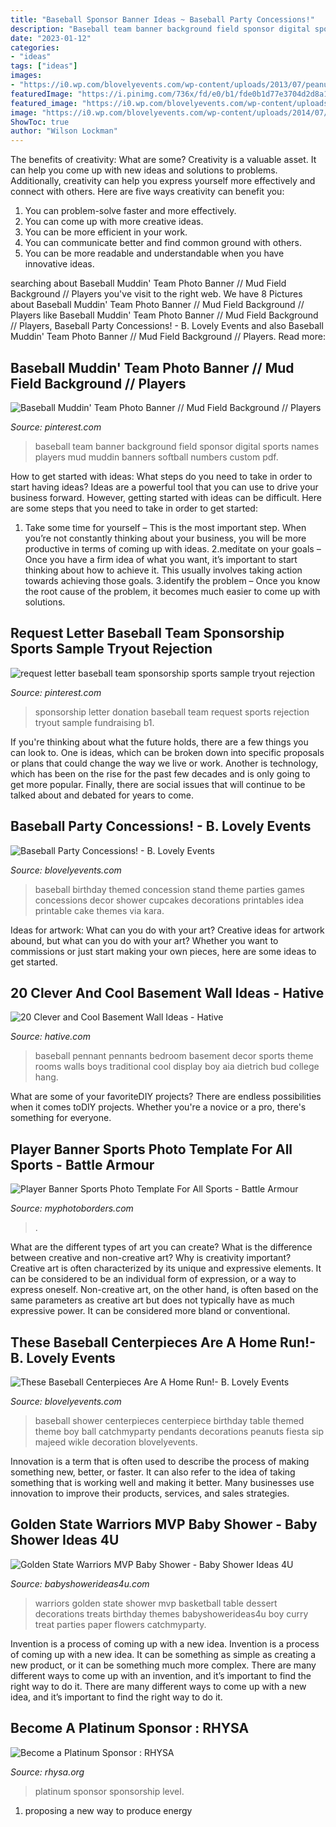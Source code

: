 ```yaml
---
title: "Baseball Sponsor Banner Ideas ~ Baseball Party Concessions!"
description: "Baseball team banner background field sponsor digital sports names players mud muddin banners softball numbers custom pdf"
date: "2023-01-12"
categories:
- "ideas"
tags: ["ideas"]
images:
- "https://i0.wp.com/blovelyevents.com/wp-content/uploads/2013/07/peanuts-and-pendants-centerpiece-for-a-baseball-party.jpg?fit=425%2C640"
featuredImage: "https://i.pinimg.com/736x/fd/e0/b1/fde0b1d77e3704d2d8a1a632bad1aa6e.jpg"
featured_image: "https://i0.wp.com/blovelyevents.com/wp-content/uploads/2013/07/peanuts-and-pendants-centerpiece-for-a-baseball-party.jpg?fit=425%2C640"
image: "https://i0.wp.com/blovelyevents.com/wp-content/uploads/2014/07/I-love-this-baseball-party-concession-stand.jpeg?fit=600%2C857"
ShowToc: true
author: "Wilson Lockman"
---
```



The benefits of creativity: What are some?
Creativity is a valuable asset. It can help you come up with new ideas and solutions to problems. Additionally, creativity can help you express yourself more effectively and connect with others. Here are five ways creativity can benefit you: 
1) You can problem-solve faster and more effectively.
2) You can come up with more creative ideas.
3) You can be more efficient in your work.
4) You can communicate better and find common ground with others.
5) You can be more readable and understandable when you have innovative ideas.

	

		
searching about Baseball Muddin&#039; Team Photo Banner // Mud Field Background // Players you've visit to the right web. We have 8 Pictures about Baseball Muddin&#039; Team Photo Banner // Mud Field Background // Players like Baseball Muddin&#039; Team Photo Banner // Mud Field Background // Players, Baseball Party Concessions! - B. Lovely Events and also Baseball Muddin&#039; Team Photo Banner // Mud Field Background // Players. Read more:
		
    
## Baseball Muddin&#039; Team Photo Banner // Mud Field Background // Players

<img loading=lazy src="https://i.pinimg.com/originals/07/32/43/073243896391f1eadc45e358f157d6c2.jpg" onerror="this.onerror=null;this.src='https://tse2.mm.bing.net/th?id=OIP.Vg_ZF3NH6rtySsfrTklg-AHaEK&amp;pid=15.1';" alt="Baseball Muddin&#039; Team Photo Banner // Mud Field Background // Players">

_Source: pinterest.com_

>baseball team banner background field sponsor digital sports names players mud muddin banners softball numbers custom pdf. 

	

How to get started with ideas: What steps do you need to take in order to start having ideas?
Ideas are a powerful tool that you can use to drive your business forward. However, getting started with ideas can be difficult. Here are some steps that you need to take in order to get started: 
1. Take some time for yourself – This is the most important step. When you’re not constantly thinking about your business, you will be more productive in terms of coming up with ideas. 
2.meditate on your goals – Once you have a firm idea of what you want, it’s important to start thinking about how to achieve it. This usually involves taking action towards achieving those goals. 
3.identify the problem – Once you know the root cause of the problem, it becomes much easier to come up with solutions.

    
## Request Letter Baseball Team Sponsorship Sports Sample Tryout Rejection

<img loading=lazy src="https://i.pinimg.com/736x/fd/e0/b1/fde0b1d77e3704d2d8a1a632bad1aa6e.jpg" onerror="this.onerror=null;this.src='https://tse2.mm.bing.net/th?id=OIP.0UM2uYQkM27L_195-1rSYAHaJl&amp;pid=15.1';" alt="request letter baseball team sponsorship sports sample tryout rejection">

_Source: pinterest.com_

>sponsorship letter donation baseball team request sports rejection tryout sample fundraising b1. 

	

If you're thinking about what the future holds, there are a few things you can look to. One is ideas, which can be broken down into specific proposals or plans that could change the way we live or work. Another is technology, which has been on the rise for the past few decades and is only going to get more popular. Finally, there are social issues that will continue to be talked about and debated for years to come.

    
## Baseball Party Concessions! - B. Lovely Events

<img loading=lazy src="https://i0.wp.com/blovelyevents.com/wp-content/uploads/2014/07/I-love-this-baseball-party-concession-stand.jpeg?fit=600%2C857" onerror="this.onerror=null;this.src='https://tse2.mm.bing.net/th?id=OIP.yIGmVIHHImqQIQpumpR0sAHaKl&amp;pid=15.1';" alt="Baseball Party Concessions! - B. Lovely Events">

_Source: blovelyevents.com_

>baseball birthday themed concession stand theme parties games concessions decor shower cupcakes decorations printables idea printable cake themes via kara. 

	

Ideas for artwork: What can you do with your art?
Creative ideas for artwork abound, but what can you do with your art? Whether you want to commissions or just start making your own pieces, here are some ideas to get started.

    
## 20 Clever And Cool Basement Wall Ideas - Hative

<img loading=lazy src="https://hative.com/wp-content/uploads/2014/05/basement-wall-ideas/19-baseball-pennant-wall.jpg" onerror="this.onerror=null;this.src='https://tse2.mm.bing.net/th?id=OIP.q2T7zcIzLWLQWDzOvpv5wAHaGS&amp;pid=15.1';" alt="20 Clever and Cool Basement Wall Ideas - Hative">

_Source: hative.com_

>baseball pennant pennants bedroom basement decor sports theme rooms walls boys traditional cool display boy aia dietrich bud college hang. 

	

What are some of your favoriteDIY projects?
There are endless possibilities when it comes toDIY projects. Whether you're a novice or a pro, there's something for everyone.

    
## Player Banner Sports Photo Template For All Sports - Battle Armour

<img loading=lazy src="https://cdn3.bigcommerce.com/s-jdhnct1/products/229/images/745/battle_armour_48x72_banner__24849.1446754603.500.625.jpg?c=2" onerror="this.onerror=null;this.src='https://tse1.mm.bing.net/th?id=OIP.Mg8tddBCKqgkD3_NE4N3HAAAAA&amp;pid=15.1';" alt="Player Banner Sports Photo Template For All Sports - Battle Armour">

_Source: myphotoborders.com_

>. 

	

What are the different types of art you can create? What is the difference between creative and non-creative art? Why is creativity important?
Creative art is often characterized by its unique and expressive elements. It can be considered to be an individual form of expression, or a way to express oneself. Non-creative art, on the other hand, is often based on the same parameters as creative art but does not typically have as much expressive power. It can be considered more bland or conventional.

    
## These Baseball Centerpieces Are A Home Run!- B. Lovely Events

<img loading=lazy src="https://i0.wp.com/blovelyevents.com/wp-content/uploads/2013/07/peanuts-and-pendants-centerpiece-for-a-baseball-party.jpg?fit=425%2C640" onerror="this.onerror=null;this.src='https://tse2.mm.bing.net/th?id=OIP.N4PmJksFBLm-g4B8TC44igHaLJ&amp;pid=15.1';" alt="These Baseball Centerpieces Are A Home Run!- B. Lovely Events">

_Source: blovelyevents.com_

>baseball shower centerpieces centerpiece birthday table themed theme boy ball catchmyparty pendants decorations peanuts fiesta sip majeed wikle decoration blovelyevents. 

	

Innovation is a term that is often used to describe the process of making something new, better, or faster. It can also refer to the idea of taking something that is working well and making it better. Many businesses use innovation to improve their products, services, and sales strategies.

    
## Golden State Warriors MVP Baby Shower - Baby Shower Ideas 4U

<img loading=lazy src="https://babyshowerideas4u.com/wp-content/uploads/2016/04/Golden-State-Warriors-MVP-Baby-Shower-Treat-Brownies.jpg" onerror="this.onerror=null;this.src='https://tse4.mm.bing.net/th?id=OIP.qRw89Hx0f4HTGkGfw8qTjAHaHa&amp;pid=15.1';" alt="Golden State Warriors MVP Baby Shower - Baby Shower Ideas 4U">

_Source: babyshowerideas4u.com_

>warriors golden state shower mvp basketball table dessert decorations treats birthday themes babyshowerideas4u boy curry treat parties paper flowers catchmyparty. 

	

Invention is a process of coming up with a new idea.
Invention is a process of coming up with a new idea. It can be something as simple as creating a new product, or it can be something much more complex. There are many different ways to come up with an invention, and it’s important to find the right way to do it. There are many different ways to come up with a new idea, and it’s important to find the right way to do it.

    
## Become A Platinum Sponsor : RHYSA

<img loading=lazy src="http://svite-league-apps-content.s3.amazonaws.com/7911/15333/b07c8a72-f3dc-4ca6-95ca-544667ccaf0a.png" onerror="this.onerror=null;this.src='https://tse3.mm.bing.net/th?id=OIP.uPwoxrlIWUHrksOcR-hRAwAAAA&amp;pid=15.1';" alt="Become a Platinum Sponsor : RHYSA">

_Source: rhysa.org_

>platinum sponsor sponsorship level. 

	

1. proposing a new way to produce energy 

